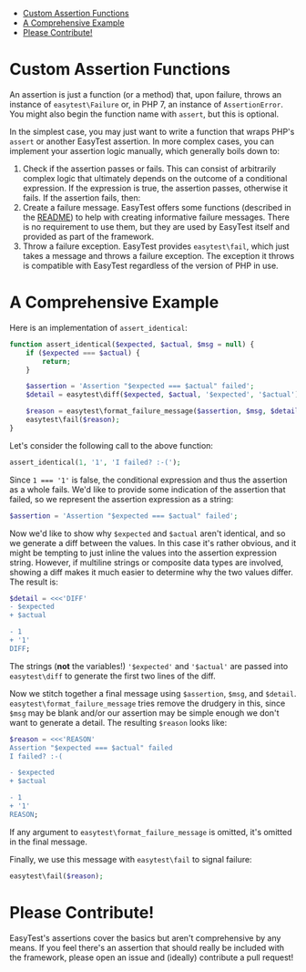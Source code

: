 - [Custom Assertion Functions](#custom-assertion-functions)
- [A Comprehensive Example](#a-comprehensive-example)
- [Please Contribute!](#please-contribute)


# Custom Assertion Functions

An assertion is just a function (or a method) that, upon failure, throws an
instance of `easytest\Failure` or, in PHP 7, an instance of `AssertionError`.
You might also begin the function name with `assert`, but this is optional.

In the simplest case, you may just want to write a function that wraps PHP's
`assert` or another EasyTest assertion. In more complex cases, you can
implement your assertion logic manually, which generally boils down to:

1. Check if the assertion passes or fails. This can consist of arbitrarily
   complex logic that ultimately depends on the outcome of a conditional
   expression. If the expression is true, the assertion passes, otherwise it
   fails. If the assertion fails, then:
2. Create a failure message. EasyTest offers some functions (described in the
   [README](https://github.com/gnarlyquack/easytest)) to help with creating
   informative failure messages. There is no requirement to use them, but they
   are used by EasyTest itself and provided as part of the framework.
3. Throw a failure exception. EasyTest provides `easytest\fail`, which just
   takes a message and throws a failure exception. The exception it throws is
   compatible with EasyTest regardless of the version of PHP in use.


# A Comprehensive Example

Here is an implementation of `assert_identical`:

```php
function assert_identical($expected, $actual, $msg = null) {
    if ($expected === $actual) {
        return;
    }

    $assertion = 'Assertion "$expected === $actual" failed';
    $detail = easytest\diff($expected, $actual, '$expected', '$actual');

    $reason = easytest\format_failure_message($assertion, $msg, $detail);
    easytest\fail($reason);
}
```

Let's consider the following call to the above function:

```php
assert_identical(1, '1', 'I failed? :-(');
```

Since `1 === '1'` is false, the conditional expression and thus the assertion
as a whole fails. We'd like to provide some indication of the assertion that
failed, so we represent the assertion expression as a string:

```php
$assertion = 'Assertion "$expected === $actual" failed';
```

Now we'd like to show why `$expected` and `$actual` aren't identical, and so
we generate a diff between the values. In this case it's rather obvious, and
it might be tempting to just inline the values into the assertion expression
string. However, if multiline strings or composite data types are involved,
showing a diff makes it much easier to determine why the two values differ.
The result is:

```php
$detail = <<<'DIFF'
- $expected
+ $actual

- 1
+ '1'
DIFF;
```

The strings (**not** the variables!) `'$expected'` and `'$actual'` are passed
into `easytest\diff` to generate the first two lines of the diff.

Now we stitch together a final message using `$assertion`, `$msg`, and
`$detail`.  `easytest\format_failure_message` tries remove the drudgery in
this, since `$msg` may be blank and/or our assertion may be simple enough we
don't want to generate a detail. The resulting `$reason` looks like:

```php
$reason = <<<'REASON'
Assertion "$expected === $actual" failed
I failed? :-(

- $expected
+ $actual

- 1
+ '1'
REASON;
```

If any argument to `easytest\format_failure_message` is omitted, it's omitted
in the final message.

Finally, we use this message with `easytest\fail` to signal failure:

```php
easytest\fail($reason);
```

# Please Contribute!

EasyTest's assertions cover the basics but aren't comprehensive by any means.
If you feel there's an assertion that should really be included with the
framework, please open an issue and (ideally) contribute a pull request!
